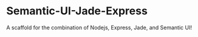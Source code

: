 # Semantic-UI-Jade-Express
A scaffold for the combination of Nodejs, Express, Jade, and Semantic UI!
